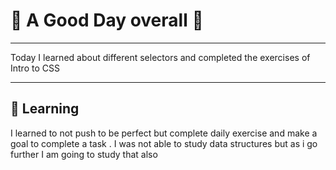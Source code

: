 # 🌟 A Good Day overall 🌟

---
Today I learned about different selectors and  completed the exercises of Intro to CSS 

---

## 🌸 Learning

I learned to not push to be perfect but complete daily exercise and  make a goal to complete a task . I was not able to study data structures but as i go further I am going to study that also 

